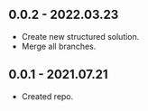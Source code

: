 ## 0.0.2 - 2022.03.23

* Create new structured solution.
* Merge all branches.

## 0.0.1 - 2021.07.21

* Created repo.